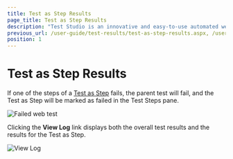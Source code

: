 ```yaml
---
title: Test as Step Results
page_title: Test as Step Results
description: "Test Studio is an innovative and easy-to-use automated web, WPF and load testing solution. Test Studio tests support essential technologies like ASP.NET AJAX, Silverlight, PHP and MVC. HTML5, Testing framework, functional testing, performance testing, load testing, exploratory testing, manual testing."
previous_url: /user-guide/test-results/test-as-step-results.aspx, /user-guide/test-results/test-as-step-results, /getting-started/quick-execution-test-step
position: 1
---
```

# Test as Step Results #

If one of the steps of a <a href="/features/custom-steps/test-as-step" target="_blank">Test as Step</a> fails, the parent test will fail, and the Test as Step will be marked as failed in the Test Steps pane.

![Failed web test][1]

Clicking the **View Log** link displays both the overall test results and the results for the Test as Step.

![View Log][2]

[1]: /img/getting-started/test-results/quick-execute-test-step/fig1.png
[2]: /img/getting-started/test-results/quick-execute-test-step/fig2.png